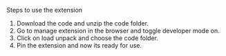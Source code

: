 Steps to use the extension 
1. Download the code and unzip the code folder.
2. Go to manage extension in the browser and toggle developer mode on.
3. Click on load unpack and choose the code folder.
4. Pin the extension and now its ready for use. 
